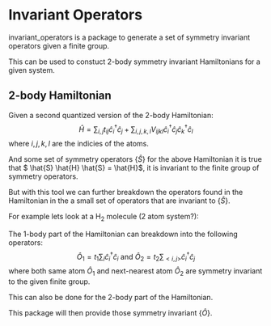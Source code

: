 # Invariant Operators

invariant_operators is a package to generate a set of symmetry invariant operators given a finite group.

This can be used to constuct 2-body symmetry invariant Hamiltonians for a given system.

## 2-body Hamiltonian

Given a second quantized version of the 2-body Hamiltonian:
$$ \hat{H} = \sum_{i,j} t_{ij} \hat{c}_i^\dag \hat{c}_j^{} + \sum_{i,j,k,l} V_{ijkl} \hat{c}_i^{\dag} \hat{c}_j \hat{c}_k^\dag \hat{c}_l^{} $$
where $i,j,k,l$ are the indicies of the atoms.

And some set of symmetry operators $\{\hat{S}\}$ for the above Hamiltonian it is true that $ \hat{S} \hat{H} \hat{S} = \hat{H}$, it is invariant to the finite group of symmetry operators.

But with this tool we can further breakdown the operators found in the Hamiltonian in the a small set of operators that are invariant to $\{\hat{S}\}$. 

For example lets look at a $\text{H}_2$ molecule (2 atom system?):

The 1-body part of the Hamiltonian can breakdown into the following operators:
$$ \hat{O}_1 =  t_1 \sum_i \hat{c}_i^\dag \hat{c}_i^{} \text{ and }  \hat{O}_2 = t_2 \sum_{<i,j>} \hat{c}_i^\dag \hat{c}_j^{} $$
where both same atom $\hat{O}_1$ and next-nearest atom $\hat{O}_2$ are symmetry invariant to the given finite group.

This can also be done for the 2-body part of the Hamiltonian.

This package will then provide those symmetry invariant $\{\hat{O}\}$.
